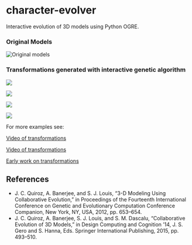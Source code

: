# character-evolver
Interactive evolution of 3D models using Python OGRE. 

### Original Models
![Original models](https://raw.githubusercontent.com/wiki/juancq/character-evolver/images/original_models.gif)

### Transformations generated with interactive genetic algorithm
![](https://raw.githubusercontent.com/wiki/juancq/character-evolver/images/blue1.gif)

![](https://raw.githubusercontent.com/wiki/juancq/character-evolver/images/blue2.gif)

![](https://raw.githubusercontent.com/wiki/juancq/character-evolver/images/ninja.gif)

![](https://raw.githubusercontent.com/wiki/juancq/character-evolver/images/robot.gif)

For more examples see:

[Video of transformations](https://www.youtube.com/watch?v=AnjFJaZy8ZI)

[Video of transformations](https://www.youtube.com/watch?v=d_f1W860Yho&t=161s)

[Early work on transformations](https://www.youtube.com/watch?v=YGehdZAAUO4)

## References
* J. C. Quiroz, A. Banerjee, and S. J. Louis, 
“3-D Modeling Using Collaborative Evolution,” 
in Proceedings of the Fourteenth International Conference on Genetic and Evolutionary Computation Conference Companion, 
New York, NY, USA, 2012, pp. 653–654.
* J. C. Quiroz, A. Banerjee, S. J. Louis, and S. M. Dascalu, “Collaborative Evolution of 3D Models,” 
in Design Computing and Cognition ’14, J. S. Gero and S. Hanna, Eds. 
Springer International Publishing, 2015, pp. 493–510.
